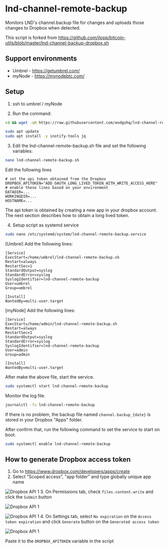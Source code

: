 # lnd-channel-remote-backup

Monitors LND's channel.backup file for changes and uploads those changes to Dropbox when detected.

This script is forked from https://github.com/jlopp/bitcoin-utils/blob/master/lnd-channel-backup-dropbox.sh

## Support environments

- Umbrel - https://getumbrel.com/
- myNode - https://mynodebtc.com/

## Setup

1. ssh to umbrel / myNode

2. Run the command:

```sh
cd && wget -qN https://raw.githubusercontent.com/andgohq/lnd-channel-remote-backup/main/lnd-channel-remote-backup.sh && chmod +x lnd-channel-remote-backup.sh

sudo apt update
sudo apt install -y inotify-tools jq
```

3. Edit the lnd-channel-remote-backup.sh file and set the following variables:

```sh
nano lnd-channel-remote-backup.sh
```

Edit the following lines

```plain
# set the api token obtained from the Dropbox
DROPBOX_APITOKEN="ADD_OAUTH_LONG_LIVED_TOKEN_WITH_WRITE_ACCESS_HERE"
# enable these lines based on your environment
DATADIR=...
WORKINGDIR=...
HOSTNAME=...
```

The api token is obtained by creating a new app in your dropbox account.
The next section describes how to obtain a long lived token.

4. Setup script as systemd service

```sh
sudo nano /etc/systemd/system/lnd-channel-remote-backup.service
```

[Umbrel] Add the following lines:

```
[Service]
ExecStart=/home/umbrel/lnd-channel-remote-backup.sh
Restart=always
RestartSec=1
StandardOutput=syslog
StandardError=syslog
SyslogIdentifier=lnd-channel-remote-backup
User=umbrel
Group=umbrel

[Install]
WantedBy=multi-user.target
```

[myNode] Add the following lines:

```
[Service]
ExecStart=/home/admin/lnd-channel-remote-backup.sh
Restart=always
RestartSec=1
StandardOutput=syslog
StandardError=syslog
SyslogIdentifier=lnd-channel-remote-backup
User=admin
Group=admin

[Install]
WantedBy=multi-user.target
```


After make the above file, start the service.

```sh
sudo systemctl start lnd-channel-remote-backup
```

Monitor the log file.

```sh
journalctl -fu lnd-channel-remote-backup
```

If there is no problem, the backup file named `channel.backup_{date}` is stored in your Dropbox "Apps" folder.

After confirm that, run the following command to set the service to start on boot.

```sh
sudo systemctl enable lnd-channel-remote-backup
```

## How to generate Dropbox access token

1. Go to https://www.dropbox.com/developers/apps/create
2. Select "Scoped access", "app folder" and type globally unique app name

![Dropbox API 1](https://raw.githubusercontent.com/andgohq/lnd-channel-remote-backup/main/images/dropbox-1.png)
3. On Permissions tab, check `files.content.write` and click the `Submit` button

![Dropbox API 1](https://raw.githubusercontent.com/andgohq/lnd-channel-remote-backup/main/images/dropbox-2.png)

![Dropbox API 1](https://raw.githubusercontent.com/andgohq/lnd-channel-remote-backup/main/images/dropbox-3.png)
4. On Settings tab, select `No expiration` on the `Access token expiration` and click `Generate` button on the `Generated access token`

![Dropbox API 1](https://raw.githubusercontent.com/andgohq/lnd-channel-remote-backup/main/images/dropbox-4.png)

Paste it to the `DROPBOX_APITOKEN` variable in the script
